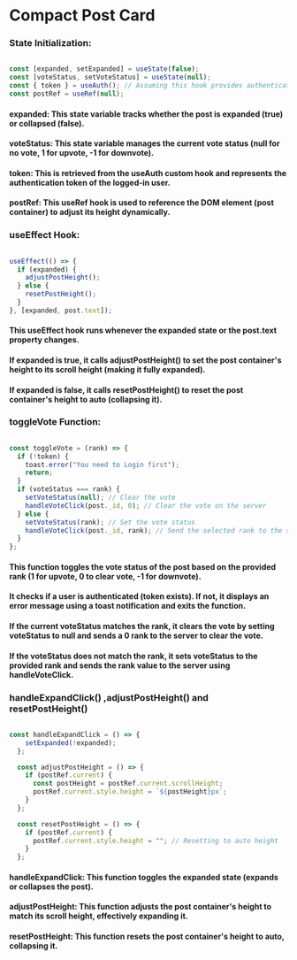 # Compact Post Card
### State Initialization:
```jsx

const [expanded, setExpanded] = useState(false);
const [voteStatus, setVoteStatus] = useState(null);
const { token } = useAuth(); // Assuming this hook provides authentication token
const postRef = useRef(null);


```
#### expanded: This state variable tracks whether the post is expanded (true) or collapsed (false).
#### voteStatus: This state variable manages the current vote status (null for no vote, 1 for upvote, -1 for downvote).
#### token: This is retrieved from the useAuth custom hook and represents the authentication token of the logged-in user.
#### postRef: This useRef hook is used to reference the DOM element (post container) to adjust its height dynamically.

### useEffect Hook:
```jsx

useEffect(() => {
  if (expanded) {
    adjustPostHeight();
  } else {
    resetPostHeight();
  }
}, [expanded, post.text]);


```
#### This useEffect hook runs whenever the expanded state or the post.text property changes.
#### If expanded is true, it calls adjustPostHeight() to set the post container's height to its scroll height (making it fully expanded).
#### If expanded is false, it calls resetPostHeight() to reset the post container's height to auto (collapsing it).

### toggleVote Function:
```jsx

const toggleVote = (rank) => {
  if (!token) {
    toast.error("You need to Login first");
    return;
  }
  if (voteStatus === rank) {
    setVoteStatus(null); // Clear the vote
    handleVoteClick(post._id, 0); // Clear the vote on the server
  } else {
    setVoteStatus(rank); // Set the vote status
    handleVoteClick(post._id, rank); // Send the selected rank to the server
  }
};


```
#### This function toggles the vote status of the post based on the provided rank (1 for upvote, 0 to clear vote, -1 for downvote).
#### It checks if a user is authenticated (token exists). If not, it displays an error message using a toast notification and exits the function.
#### If the current voteStatus matches the rank, it clears the vote by setting voteStatus to null and sends a 0 rank to the server to clear the vote.
#### If the voteStatus does not match the rank, it sets voteStatus to the provided rank and sends the rank value to the server using handleVoteClick.


### handleExpandClick() ,adjustPostHeight() and resetPostHeight()
```jsx

const handleExpandClick = () => {
    setExpanded(!expanded);
  };

  const adjustPostHeight = () => {
    if (postRef.current) {
      const postHeight = postRef.current.scrollHeight;
      postRef.current.style.height = `${postHeight}px`;
    }
  };

  const resetPostHeight = () => {
    if (postRef.current) {
      postRef.current.style.height = ""; // Resetting to auto height
    }
  };

```
#### handleExpandClick: This function toggles the expanded state (expands or collapses the post).
#### adjustPostHeight: This function adjusts the post container's height to match its scroll height, effectively expanding it.
#### resetPostHeight: This function resets the post container's height to auto, collapsing it.